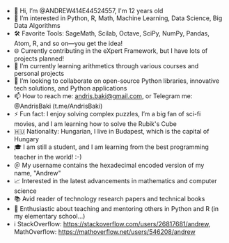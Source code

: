 - 👋 Hi, I’m @ANDREW414E44524557, I'm 12 years old
- 👀 I’m interested in Python, R, Math, Machine Learning, Data Science, Big Data Algorithms
- 🛠️ Favorite Tools: SageMath, Scilab, Octave, SciPy, NumPy, Pandas, Atom, R, and so on—you get the idea!
- 🌐 Currently contributing in the eXpert Framework, but I have lots of projects planned!
- 🌱 I’m currently learning arithmetics through various courses and personal projects
- 💞️ I’m looking to collaborate on open-source Python libraries, innovative tech solutions, and Python applications
- 📫 How to reach me: andris.baki@gmail.com, or Telegram me: @AndrisBaki (t.me/AndrisBaki)
- ⚡ Fun fact: I enjoy solving complex puzzles, I’m a big fan of sci-fi movies, and I am learning how to solve the Rubik's Cube
- 🇭🇺 Nationality: Hungarian, I live in Budapest, which is the capital of Hungary
- 🎓 I am still a student, and I am learning from the best programming teacher in the world! :-)
- ＠ My username contains the hexadecimal encoded version of my name, "Andrew"
- 📈 Interested in the latest advancements in mathematics and computer science
- 📚 Avid reader of technology research papers and technical books
- 🌟 Enthusiastic about teaching and mentoring others in Python and R (in my elementary school...)
- ℹ️ StackOverflow: https://stackoverflow.com/users/26817681/andrew, MathOverflow: https://mathoverflow.net/users/546208/andrew
